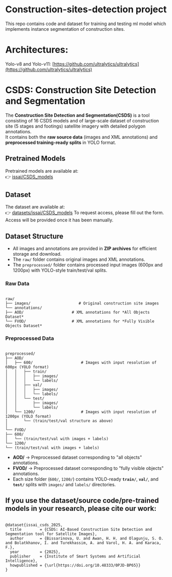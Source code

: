 # Construction-sites-detection project
This repo contains code and dataset for training and testing ml model which implements instance segmentation of construction sites. 




# Architectures:
Yolo-v8 and Yolo-v11: [https://github.com/ultralytics/ultralytics](https://github.com/ultralytics/ultralytics) <br/> 

# CSDS: Construction Site Detection and Segmentation

The **Construction Site Detection and Segmentation(CSDS)** is a  tool consisting of 16 CSDS models and of large-scale dataset of construction site (5 stages and footings) satellite imagery with detailed polygon annotations.  
It contains both the **raw source data** (images and XML annotations) and **preprocessed training-ready splits** in YOLO format.  

## Pretrained Models
Pretrained models are available at:  
👉 [issai/CSDS_models](https://huggingface.co/issai/CSDS_models)

## Dataset 
The dataset are available at:  
👉 [datasets/issai/CSDS_models](https://huggingface.co/datasets/issai/CSDS_dataset) 
To request access, please fill out the form. Access will be provided once it has been manually.


## Dataset Structure

- All images and annotations are provided in **ZIP archives** for efficient storage and download.  
- The `raw/` folder contains original images and XML annotations.  
- The `preprocessed/` folder contains processed input images (600px and 1200px) with YOLO-style train/test/val splits.


### Raw Data
```

raw/
├── images/                     # Original construction site images
└── annotations/
├── AOD/                     # XML annotations for *All Objects Dataset*
└── FVOD/                    # XML annotations for *Fully Visible Objects Dataset*

``` 

### Preprocessed Data
```

preprocessed/
├── AOD/
│   ├── 600/                     # Images with input resolution of 600px (YOLO format)
│   │   ├── train/
│   │   │   ├── images/
│   │   │   └── labels/
│   │   ├── val/
│   │   │   ├── images/
│   │   │   └── labels/
│   │   └── test/
│   │       ├── images/
│   │       └── labels/
│   └── 1200/                    # Images with input resolution of 1200px (YOLO format)
│       └── (train/test/val structure as above)
│
└── FVOD/
├── 600/
│   └── (train/test/val with images + labels)
└── 1200/
└── (train/test/val with images + labels)

```

- **AOD/** → Preprocessed dataset corresponding to "all objects" annotations.  
- **FVOD/** → Preprocessed dataset corresponding to "fully visible objects" annotations.  
- Each size folder (`600/`, `1200/`) contains YOLO-ready **`train/`**, **`val/`**, and **`test/`** splits with `images/` and `labels/` directories.  


## If you use the dataset/source code/pre-trained models in your research, please cite our work:

```

@dataset{issai_csds_2025,
  title        = {CSDS: AI-Based Construction Site Detection and Segmentation tool for Satellite Images},
  author       = {Bissarinova, U. and Awan, H. H. and Olagunju, S. O. and Bolatkhanov, I. and Turekhassim, A. and Varol, H. A. and Karaca, F.},
  year         = {2025},
  publisher    = {Institute of Smart Systems and Artificial Intelligence},
  howpublished = {\url{https://doi.org/10.48333/0PJD-BP65}}
}
